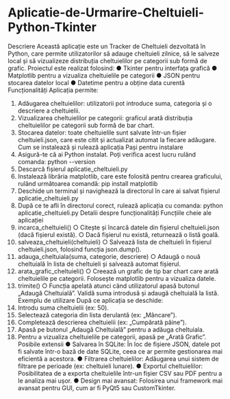 # Aplicatie-de-Urmarire-Cheltuieli-Python-Tkinter
Descriere 
Această aplicație este un Tracker de Cheltuieli dezvoltată în Python, care permite 
utilizatorilor să adauge cheltuieli zilnice, să le salveze local și să vizualizeze distribuția 
cheltuielilor pe categorii sub formă de grafic. Proiectul este realizat folosind: 
● Tkinter pentru interfața grafică 
● Matplotlib pentru a vizualiza cheltuielile pe categorii 
● JSON pentru stocarea datelor local 
● Datetime pentru a obține data curentă 
Funcționalități 
Aplicația permite: 
1. Adăugarea cheltuielilor: utilizatorii pot introduce suma, categoria și o descriere a 
cheltuielii. 
2. Vizualizarea cheltuielilor pe categorii: graficul arată distribuția cheltuielilor pe 
categorii sub formă de bar chart. 
3. Stocarea datelor: toate cheltuielile sunt salvate într-un fișier cheltuieli.json, 
care este citit și actualizat automat la fiecare adăugare. 
Cum se instalează și rulează aplicația 
Pași pentru instalare 
1. Asigură-te că ai Python instalat. Poți verifica acest lucru rulând comanda: 
python --version 
2. Descarcă fișierul aplicatie_cheltuieli.py  
3. Instalează librăria matplotlib, care este folosită pentru crearea graficului, rulând 
următoarea comandă: 
pip install matplotlib 
4. Deschide un terminal și navighează la directorul în care ai salvat fișierul 
aplicatie_cheltuieli.py 
5. După ce te afli în directorul corect, rulează aplicația cu comanda: 
python aplicatie_cheltuieli.py 
Detalii despre funcționalități 
Funcțiile cheie ale aplicației 
1. incarca_cheltuieli() 
○ Citește și încarcă datele din fișierul cheltuieli.json (dacă fișierul există). 
○ Dacă fișierul nu există, returnează o listă goală. 
2. salveaza_cheltuieli(cheltuieli) 
○ Salvează lista de cheltuieli în fișierul cheltuieli.json, folosind funcția 
json.dump(). 
3. adauga_cheltuiala(suma, categorie, descriere) 
○ Adaugă o nouă cheltuială în lista de cheltuieli și salvează automat fișierul. 
4. arata_grafic_cheltuieli() 
○ Creează un grafic de tip bar chart care arată cheltuielile pe categorii. 
Folosește matplotlib pentru a vizualiza datele. 
5. trimite() 
○ Funcția apelată atunci când utilizatorul apasă butonul „Adaugă Cheltuială”. 
Validă suma introdusă și adaugă cheltuială la listă. 
Exemplu de utilizare 
După ce aplicația se deschide: 
1. Introdu suma cheltuielii (ex: 50). 
2. Selectează categoria din lista derulantă (ex: „Mâncare”). 
3. Completează descrierea cheltuielii (ex: „Cumpărată pâine”). 
4. Apasă pe butonul „Adaugă Cheltuială” pentru a adăuga cheltuiala. 
5. Pentru a vizualiza cheltuielile pe categorii, apasă pe „Arată Grafic”. 
Posibile extensii 
● Salvarea în SQLite: În loc de fișiere JSON, datele pot fi salvate într-o bază de date 
SQLite, ceea ce ar permite gestionarea mai eficientă a acestora. 
● Filtrarea cheltuielilor: Adăugarea unui sistem de filtrare pe perioade (ex: cheltuieli 
lunare). 
● Exportul cheltuielilor: Posibilitatea de a exporta cheltuielile într-un fișier CSV sau 
PDF pentru a le analiza mai ușor. 
● Design mai avansat: Folosirea unui framework mai avansat pentru GUI, cum ar fi 
PyQt5 sau CustomTkinter.
